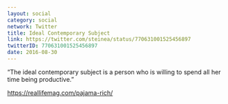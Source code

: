 ```yaml
---
layout: social
category: social
network: Twitter
title: Ideal Contemporary Subject
link: https://twitter.com/steinea/status/770631001525456897
twitterID: 770631001525456897
date: 2016-08-30
---
```


“The ideal contemporary subject is a person who is willing to spend all her time being productive.”

<https://reallifemag.com/pajama-rich/>

